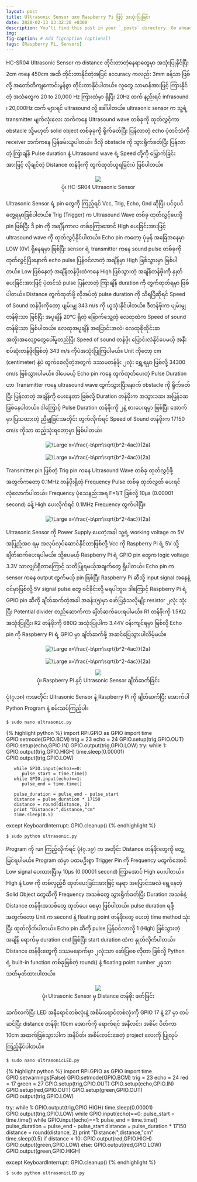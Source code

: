 ```yaml
---
layout: post
title: Ultrasonic Sensor အား Raspberry Pi ဖြင့် အသုံးပြုခြင်း
date: 2020-02-13 13:32:20 +0300
description: You’ll find this post in your `_posts` directory. Go ahead and edit it and re-build the site to see your changes. # Add post description (optional)
img: 
fig-caption: # Add figcaption (optional)
tags: [Raspberry Pi, Sensors]
---
```

HC-SR04 Ultrasonic Sensor က distance တိုင်းတာတဲ့နေရာတွေမှာ အသုံးပြုနိုင်ပြီး 2cm ကနေ 450cm အထိ တိုင်းတာနိုင်တဲ့အပြင် accuracy ကလည်း 3mm ခန့်သာ ဖြစ်လို့ အတော်တိကျကောင်းမွန်စွာ တိုင်းတာနိုင်ပါတယ်။ လူတွေ သာမာန်အားဖြင့် ကြားနိုင်တဲ့ အသံတွေက 20 to 20,000 Hz ကြားထဲမှာ ရှိပြီး 20Hz ထက် နည်းရင် infrasound ၊ 20,000Hz ထက် များရင် ultrasound လို့ ခေါ်ပါတယ်။ ultrasonic sensor က သူ့ရဲ့ transmitter မျက်လုံးလေး ဘက်ကနေ Ultrasound wave တစ်ခုကို ထုတ်လွှင့်ကာ obstacle သို့မဟုတ် solid object တစ်ခုခုကို ရိုက်ခတ်ပြီး ပြန်လာတဲ့ echo ပဲ့တင်သံကို receiver ဘက်ကနေ ပြန်ဖမ်းယူပါတယ်။ ဒီလို obstacle ကို သွားရိုက်ခတ်ပြီး ပြန်လာတဲ့ ကြာချိန် Pulse duration နဲ့ Ultrasound wave ရဲ့ Speed တို့ကို မြှောက်ခြင်း အားဖြင့် လိုချင်တဲ့ Distance တန်ဖိုးကို တွက်ထုတ်ယူရခြင်းပဲ ဖြစ်ပါတယ်။

<p align="center">
<img src="/assets/img/ultrasonic/hc-sr04.jpg">
<br>
<a>ပုံ၊ HC-SR04 Ultrasonic Sensor</a>
</p>

Ultrasonic Sensor ရဲ့ pin တွေကို ကြည့်ရင် Vcc, Trig, Echo, Gnd ဆိုပြီး ပင်၄ပင် တွေ့ရမှာဖြစ်ပါတယ်။ Trig (Trigger) က Ultrasound Wave တစ်ခု ထုတ်လွှင့်ပေးဖို့ pin ဖြစ်ပြီး ဒီ pin ကို အချိန်ကာလ တစ်ခုကြာအောင် High ပေးခြင်းအားဖြင့် ultrasound wave ကို ထုတ်လွှင့်နိုင်ပါတယ်။ Echo pin ကတော့ ပုံမှန် အခြေအနေမှာ LOW (0V) ရှိနေရမှာ ဖြစ်ပြီး sensor ရဲ့ transmitter ကနေ sound pulse တစ်ခုကို ထုတ်လွှင့်ပြီးနောက် echo pulse ပြန်ဝင်လာတဲ့ အချိန်မှာ High ဖြစ်သွားမှာ ဖြစ်ပါတယ်။ Low ဖြစ်နေတဲ့ အချိန်တန်ဖိုးထဲကနေ High ဖြစ်သွားတဲ့ အချိန်တန်ဖိုးကို နှုတ်ပေးခြင်းအားဖြင့် ပဲ့တင်သံ pulse ပြန်လာတဲ့ ကြာချိန် duration ကို တွက်ထုတ်ရမှာ ဖြစ်ပါတယ်။
Distance တွက်ထုတ်ဖို့ လိုအပ်တဲ့ pulse duration ကို သိရပြီဆိုရင် Speed of Sound တန်ဖိုးကိုတော့ ပျမ်းမျှ 343 m/s ကို ယူသုံးနိုင်ပါတယ်။ ဒီတန်ဖိုးက ပျမ်းမျှတန်ဖိုးသာ ဖြစ်ပြီး အပူချိန် 20°C ရှိတဲ့ ခြောက်သွေ့တဲ့ လေထုထဲက Speed of sound တန်ဖိုးသာ ဖြစ်ပါတယ်။ လေထုအပူချိန် အပြောင်းအလဲ၊ လေထုစိုထိုင်းဆ အတိုးအလျော့တွေပေါ်မူတည်ပြီး Speed of sound တန်ဖိုး ပြောင်းလဲနိုင်ပေမယ့် အနီးစပ်ဆုံးတန်ဖိုးဖြစ်တဲ့ 343 m/s ကိုပဲအသုံးပြုကြပါမယ်။ Unit ကိုတော့ cm (centimeter) နဲ့ပဲ ထွက်စေလိုတဲ့အတွက် ဒဿမတန်ဖိုး ၂လုံး ရွှေ့ရမှာ ဖြစ်လို့ 34300 cm/s ဖြစ်သွားပါမယ်။ ဒါပေမယ့် Echo pin ကနေ တွက်ထုတ်ပေးတဲ့ Pulse Duration ဟာ Transmitter ကနေ ultrasound wave ထွက်သွားပြီးနောက် obstacle ကို ရိုက်ခတ်ပြီး ပြန်လာတဲ့ အချိန်ကို ပေးနေတာ ဖြစ်လို့ Duration တန်ဖိုးက အသွား၁ဆ၊ အပြန်၁ဆ ဖြစ်နေပါတယ်။ ဒါကြောင့် Pulse Duration တန်ဖိုးကို ၂နဲ့ စားပေးရမှာ ဖြစ်ပြီး အောက်မှာ ပြသထားတဲ့ ညီမျှခြင်းအတိုင်း တွက်လိုက်ရင် Speed of Sound တန်ဖိုးက 17150 cm/s ကိုသာ ထည့်သုံးရတော့မှာ ဖြစ်ပါတယ်။

<center><img src="https://latex.codecogs.com/svg.latex?\Large&space;34300=\frac{Distance}{Pulse Duration/2}" title="\Large x=\frac{-b\pm\sqrt{b^2-4ac}}{2a}" /></center>

<br>

<center><img src="https://latex.codecogs.com/svg.latex?\Large&space;17150=\frac{Distance}{Pulse Duration}" title="\Large x=\frac{-b\pm\sqrt{b^2-4ac}}{2a}" /></center>

Transmitter pin ဖြစ်တဲ့ Trig pin ကနေ Ultrasound Wave တစ်ခု ထုတ်လွှင့်ဖို့ အတွက်ကတော့ 0.1MHz တန်ဖိုးရှိတဲ့ Frequency Pulse တစ်ခု ထုတ်လွှတ် ပေးရင် လုံလောက်ပါတယ်။ Frequency ပုံသေနည်းအရ F=1/T ဖြစ်လို့ 10µs (0.00001 second) ခန့် High ပေးလိုက်ရင် 0.1MHz Frequency ထွက်ပါပြီ။

<center><img src="https://latex.codecogs.com/svg.latex?\Large&space;Frequency=\frac{1}{0.00001 second}=0.1MHz" title="\Large x=\frac{-b\pm\sqrt{b^2-4ac}}{2a}" /></center>

Ultrasonic Sensor ကို Power Supply ပေးတဲ့အခါ သူ့ရဲ့ working voltage က 5V အပြည့်အဝ ရမှ အလုပ်လုပ်ဆောင်နိုင်တာဖြစ်လို့ Vcc ကို Raspberry Pi ရဲ့ 5V သို့ ချိတ်ဆက်ပေးရပါမယ်။ သို့ပေမယ့် Raspberry Pi ရဲ့ GPIO pin တွေက logic voltage 3.3V သာလျှင်ရှိတာကြောင့် သတိပြုရမယ့်အချက်တွေ ရှိပါတယ်။ Echo pin က sensor ကနေ output ထွက်မယ့် pin ဖြစ်ပြီး Raspberry Pi ဆီသို့ input signal အနေနဲ့ ဝင်မှာဖြစ်လို့ 5V signal pulse တွေ ဝင်ခိုင်းလို့ မရပါဘူး။ ဒါကြောင့် Raspberry Pi ရဲ့ GPIO pin ဆီကို ချိတ်ဆက်တဲ့အခါ အခန်း(၅)မှာ ဖော်ပြခဲ့သလိုမျိုး resistor ၂လုံး သုံးပြီး Potential divider တည်ဆောက်ကာ ချိတ်ဆက်ပေးရပါမယ်။ R1 တန်ဖိုးကို 1.5KΩ အသုံးပြုပြီး၊ R2 တန်ဖိုးကို 680Ω အသုံးပြုပါက 3.44V ဝန်းကျင်ရမှာ ဖြစ်လို့ Echo pin ကို Raspberry Pi ရဲ့ GPIO မှာ ချိတ်ဆက်ဖို့ အဆင်ပြေသွားပါလိမ့်မယ်။

<center><img src="https://latex.codecogs.com/svg.latex?\Large&space;Vo ut=V in x \frac{R2}{R1 + R2}" title="\Large x=\frac{-b\pm\sqrt{b^2-4ac}}{2a}" /></center>

<br>

<center><img src="https://latex.codecogs.com/svg.latex?\Large&space;V out=5V x\frac{1.5KΩ}{680Ω + 1.5KΩ}=3.44V" title="\Large x=\frac{-b\pm\sqrt{b^2-4ac}}{2a}" /></center>

<p align="center">
<img src="/assets/img/ultrasonic/ult_rpi.jpg">
<br>
<a>ပုံ၊ Raspberry Pi နှင့် Ultrasonic Sensor ချိတ်ဆက်ခြင်း</a>
</p>

ပုံ(၇.၁၈) ကအတိုင်း Ultrasonic Sensor နဲ့ Raspberry Pi ကို ချိတ်ဆက်ပြီး အောက်ပါ Python Program နဲ့ စမ်းသပ်ကြည့်ပါ။

`$ sudo nano ultrasonic.py`

{% highlight python %}
import RPi.GPIO as GPIO
import time
GPIO.setmode(GPIO.BCM)
trig = 23
echo = 24
GPIO.setup(trig,GPIO.OUT)
GPIO.setup(echo,GPIO.IN)
GPIO.output(trig,GPIO.LOW)
try:
    while 1:
       GPIO.output(trig,GPIO.HIGH)
       time.sleep(0.00001)
       GPIO.output(trig,GPIO.LOW)

       while GPIO.input(echo)==0:
          pulse_start = time.time()
       while GPIO.input(echo)==1:
          pulse_end = time.time()

       pulse_duration = pulse_end - pulse_start
       distance = pulse_duration * 17150
       distance = round(distance, 2)
       print "Distance:",distance,"cm"
       time.sleep(0.5)
except KeyboardInterrupt:
     GPIO.cleanup()
{% endhighlight %}

`$ sudo python ultrasonic.py`

Program ကို run ကြည့်လိုက်ရင် ပုံ(၇.၁၉) က အတိုင်း Distance တန်ဖိုးတွေကို တွေ့မြင်ရပါမယ်။ Program ထဲမှာ ပထမဦးစွာ Trigger Pin ကို Frequency မထွက်အောင် Low signal ပေးထားပြီးမှ 10µs (0.00001 second) ကြာအောင် High ပေးပါတယ်။ High နဲ့ Low ကို တစ်လှည့်စီ ထုတ်ပေးခြင်းအားဖြင့် နေရာ အပြောင်းအလဲ ရွေ့နေတဲ့ Solid Object တွေဆီကို Frequency အသစ်တွေ သွားရိုက်ခတ်ပြီး Duration အသစ်နဲ့ Distance တန်ဖိုးအသစ်တွေ ထုတ်ပေး စေမှာ ဖြစ်ပါတယ်။ pulse duration ရဖို့အတွက်တော့ Unit က second နဲ့ floating point တန်ဖိုးတွေ ပေးတဲ့ time method သုံးပြီး ထုတ်လိုက်ပါတယ်။ Echo pin ဆီကို pulse ပြန်ဝင်လာလို့ 1 (High) ဖြစ်သွားတဲ့အချိန် ရောက်မှ duration end ဖြစ်ပြီး start duration ထဲက နှုတ်လိုက်ပါတယ်။
Distance တန်ဖိုးတွေကို ဒဿမနောက်မှာ ၂လုံးသာ ဖော်ပြစေ လိုတာ ဖြစ်လို့ Python ရဲ့ built-in function တစ်ခုဖြစ်တဲ့ round() နဲ့ floating point number ၂ခုသာ သတ်မှတ်ထားပါတယ်။

<p align="center">
<img src="/assets/img/ultrasonic/ss.png">
<br>
<a>ပုံ၊ Ultrasonic Sensor မှ Distance တန်ဖိုး ဖတ်ခြင်း</a>
</p>

ဆက်လက်ပြီး LED အနီရောင်တစ်လုံးနဲ့ အစိမ်းရောင်တစ်လုံးကို GPIO 17 နဲ့ 27 မှာ တပ်ဆင်ပြီး distance တန်ဖိုး 10cm အောက်ကို ရောက်ရင် အနီလင်း၊ အစိမ်း ပိတ်ကာ 10cm အထက်ဖြစ်သွားပါက အနီပိတ်၊ အစိမ်းလင်းစေတဲ့ project လေးကို ပြုလုပ်ကြည့်နိုင်ပါတယ်။

`$ sudo nano ultrasonicLED.py`

{% highlight python %}
import RPi.GPIO as GPIO
import time
GPIO.setwarnings(False)
GPIO.setmode(GPIO.BCM)
trig = 23
echo = 24
red = 17
green = 27
GPIO.setup(trig,GPIO.OUT)
GPIO.setup(echo,GPIO.IN)
GPIO.setup(red,GPIO.OUT)
GPIO.setup(green,GPIO.OUT)
GPIO.output(trig,GPIO.LOW)

try:
    while 1:
       GPIO.output(trig,GPIO.HIGH)
       time.sleep(0.00001)
       GPIO.output(trig,GPIO.LOW)
       while GPIO.input(echo)==0:
          pulse_start = time.time()
       while GPIO.input(echo)==1:
          pulse_end = time.time()
       pulse_duration = pulse_end - pulse_start
       distance = pulse_duration * 17150
       distance = round(distance, 2)
       print "Distance:",distance,"cm"
       time.sleep(0.5)
       if distance < 10:
          GPIO.output(red,GPIO.HIGH)
          GPIO.output(green,GPIO.LOW)
       else:
          GPIO.output(red,GPIO.LOW)
          GPIO.output(green,GPIO.HIGH)

except KeyboardInterrupt:
     GPIO.cleanup()
{% endhighlight %}

`$ sudo python ultrasonicLED.py`
